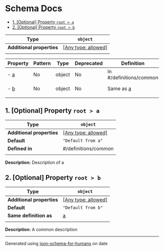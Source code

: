# Schema Docs

- [1. [Optional] Property `root > a`](#a)
- [2. [Optional] Property `root > b`](#b)

| Type                      | `object`                                                                  |
| ------------------------- | ------------------------------------------------------------------------- |
| **Additional properties** | [[Any type: allowed]](# "Additional Properties of any type are allowed.") |
|                           |                                                                           |

| Property   | Pattern | Type   | Deprecated | Definition              | Title/Description    |
| ---------- | ------- | ------ | ---------- | ----------------------- | -------------------- |
| - [a](#a ) | No      | object | No         | In #/definitions/common | Description of a     |
| - [b](#b ) | No      | object | No         | Same as [a](#a )        | A common description |
|            |         |        |            |                         |                      |

## <a name="a"></a>1. [Optional] Property `root > a`

| Type                      | `object`                                                                  |
| ------------------------- | ------------------------------------------------------------------------- |
| **Additional properties** | [[Any type: allowed]](# "Additional Properties of any type are allowed.") |
| **Default**               | `"Default from a"`                                                        |
| **Defined in**            | #/definitions/common                                                      |
|                           |                                                                           |

**Description:** Description of a

## <a name="b"></a>2. [Optional] Property `root > b`

| Type                      | `object`                                                                  |
| ------------------------- | ------------------------------------------------------------------------- |
| **Additional properties** | [[Any type: allowed]](# "Additional Properties of any type are allowed.") |
| **Default**               | `"Default from b"`                                                        |
| **Same definition as**    | [a](#a)                                                                   |
|                           |                                                                           |

**Description:** A common description

----------------------------------------------------------------------------------------------------------------------------
Generated using [json-schema-for-humans](https://github.com/coveooss/json-schema-for-humans) on date